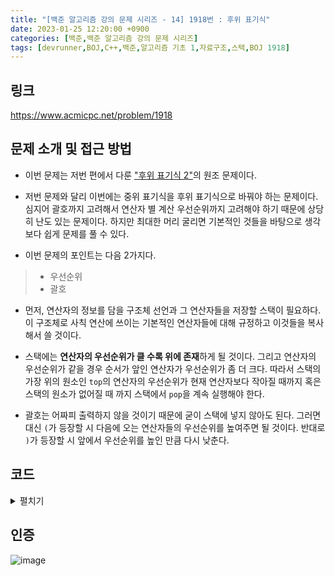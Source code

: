 ```yaml
---
title: "[백준 알고리즘 강의 문제 시리즈 - 14] 1918번 : 후위 표기식"
date: 2023-01-25 12:20:00 +0900
categories: [백준,백준 알고리즘 강의 문제 시리즈]
tags: [devrunner,BOJ,C++,백준,알고리즘 기초 1,자료구조,스택,BOJ 1918]
---
```


링크
---
<https://www.acmicpc.net/problem/1918>


문제 소개 및 접근 방법
---
* 이번 문제는 저번 편에서 다룬 ["후위 표기식 2"](https://www.acmicpc.net/problem/1935)의 원조 문제이다.

* 저번 문제와 달리 이번에는 중위 표기식을 후위 표기식으로 바꿔야 하는 문제이다.
심지어 괄호까지 고려해서 연산자 별 계산 우선순위까지 고려해야 하기 때문에 상당히 난도 있는 문제이다.
하지만 최대한 머리 굴리면 기본적인 것들을 바탕으로 생각보다 쉽게 문제를 풀 수 있다.

* 이번 문제의 포인트는 다음 2가지다.

> - 우선순위
> - 괄호

* 먼저, 연산자의 정보를 담을 구조체 선언과 그 연산자들을 저장할 스택이 필요하다.
이 구조체로 사칙 연산에 쓰이는 기본적인 연산자들에 대해 규정하고 이것들을 복사해서 쓸 것이다.

* 스택에는 **연산자의 우선순위가 클 수록 위에 존재**하게 될 것이다.
그리고 연산자의 우선순위가 같을 경우 순서가 앞인 연산자가 우선순위가 좀 더 크다.
따라서 스택의 가장 위의 원소인 `top`의 연산자의 우선순위가 현재 연산자보다 작아질 때까지 혹은 스택의 원소가 없어질 때 까지 스택에서 `pop`을 계속 실행해야 한다.

* 괄호는 어짜피 출력하지 않을 것이기 때문에 굳이 스택에 넣지 않아도 된다.
그러면 대신 `(`가 등장할 시 다음에 오는 연산자들의 우선순위를 높여주면 될 것이다.
반대로 `)`가 등장할 시 앞에서 우선순위를 높인 만큼 다시 낮춘다.

코드
---
<details>
<summary>펼치기</summary>
<div markdown="1">

```cpp
#include <bits/stdc++.h>
using namespace std;

struct Operator
{
    char ch;   // 연산자 문자
    int order; // 연산자의 우선순위
};

// 기본 연산자들의 원형
Operator base[4] = { {'+', 0},
                     {'-', 0},
                     {'*', 1},
                     {'/', 1} };

// 연산자들을 저장할 스택
stack<Operator> stk;

int main()
{
    ios_base::sync_with_stdio(false);
    cin.tie(NULL);
    cout.tie(NULL);

    // 입력받을 문자열
    string str;

    /*
    괄호 있을 시 괄호 안의 연산자들의
    우선순위를 올려주기 위한 변수
    */
    int bracket = 0;

    cin >> str;

    for (char i : str)
    {
        // 피연산자는 바로 출력
        if (i >= 'A' && i <= 'Z')
        {
            cout << i;
        }
        // 연산자의 경우
        else
        {
            Operator tmp;

            switch (i)
            {
            case '+':
                tmp = base[0];
                break;

            case '-':
                tmp = base[1];
                break;

            case '*':
                tmp = base[2];
                break;

            case '/':
                tmp = base[3];
                break;

            // 괄호는 스택에 넣지 않는다.
            case '(':
                bracket += 5;
                continue;

            case ')':
                bracket -= 5;
                continue;
            }

            // 연산자가 괄호 안에 있으면 우선순위가 올라간다
            tmp.order += bracket;

            /*
            현재 연산자의 우선순위가
            스택의 가장 위에 있는 연산자(top)보다 커질 때까지
            또는 스택의 원소가 없어질 때까지
            top을 출력하고 pop 실행
            */
            while (!stk.empty() && stk.top().order >= tmp.order)
            {
                cout << stk.top().ch;
                stk.pop();
            }

            // 스택에 연산자 push
            stk.push(tmp);
        }
    }

    // 문자열 다 읽었을 경우 스택에 남은 연산자 모두 출력
    while (!stk.empty())
    {
        cout << stk.top().ch;
        stk.pop();
    }

    return 0;
}
```

</div>
</details>

인증
---
![image](https://user-images.githubusercontent.com/87963766/214774211-69a3a984-7796-4d81-b47a-ec789df65e89.png)

